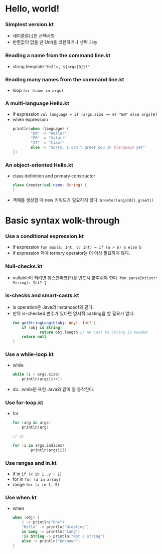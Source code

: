 # Hello, world!

### Simplest version.kt
- 세미콜론(;)은 선택사항
- 반환값이 없을 땐 Unit을 리턴하거나 생략 가능

### Reading a name from the command line.kt
- string template ```"Hello, ${args[0]}!"```

### Reading many names from the command line.kt
- loop ```for (name in args)```

### A multi-language Hello.kt
- if expression ```val language = if (args.size == 0) "EN" else args[0]```
- when expression
	```kotlin
	println(when (language) {
			"EN" -> "Hello!"
			"FR" -> "Salut!"
			"IT" -> "Ciao!"
			else -> "Sorry, I can't greet you in $language yet"
	})
	```
### An object-oriented Hello.kt
- class definition and primary constructor
	```kotlin
	class Greeter(val name: String) {
	}
	```
- 객체를 생성할 때 new 키워드가 필요하지 않다. ```Greeter(args[0]).greet()```



# Basic syntax wolk-through

### Use a conditional expression.kt
- if expression ```fun max(a: Int, b: Int) = if (a > b) a else b```
- if expression 덕에 ternary operator는 더 이상 필요하지 않다.

### Null-checks.kt
- nullable이 되려면 퀘스찬마크(?)를 반드시 붙여줘야 한다. ```fun parseInt(str: String): Int? {``` 

### is-checks and smart-casts.kt
- is operation은 Java의 instanceof와 같다.
- 만약 is-checked 변수가 있다면 명시적 casting을 할 필요가 없다.
	```kotlin
	fun getStringLength(obj: Any): Int? {
		if (obj is String)
				return obj.length // no cast to String is needed
		return null
	}
	```

### Use a while-loop.kt
- while
	```kotlin
	while (i < args.size)
		println(args[i++])
	```
- do...while문 또한 Java와 같이 잘 동작한다.

### Use for-loop.kt
- for 
	```kotlin
	for (arg in args)
		println(arg)

	// or

	for (i in args.indices)
			println(args[i])

	```

### Use ranges and in.kt
- if in ```if (x in 1..y - 1)```
- for in ```for (a in array)```
- range ```for (a in 1..5)```

### Use when.kt
- when
	```kotlin
	when (obj) {
        1 -> println("One")
        "Hello" -> println("Greeting")
        is Long -> println("Long")
        !is String -> println("Not a string")
        else -> println("Unknown")
    }
	```
